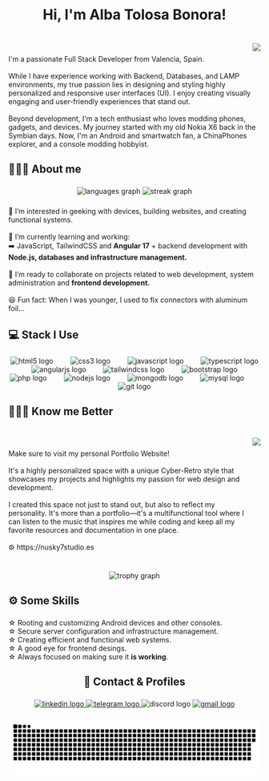 <h1 align="center">Hi, I'm <b>Alba Tolosa Bonora</b>!</h1>

###

<br clear="both">

<img align="right" height="99" src="https://media.tenor.com/qN1R94E7NVgAAAAj/welcome-images.gif"  />

###

<p align="left">I'm a passionate Full Stack Developer from Valencia, Spain.<br><br>While I have experience working with Backend, Databases, and LAMP environments, my true passion lies in designing and styling highly personalized and responsive user interfaces (UI). I enjoy creating visually engaging and user-friendly experiences that stand out.<br><br>Beyond development, I'm a tech enthusiast who loves modding phones, gadgets, and devices. My journey started with my old Nokia X6 back in the Symbian days. Now, I'm an Android and smartwatch fan, a ChinaPhones explorer, and a console modding hobbyist.</p>

###

<h2 align="left">👩🏼‍💻 About me</h2>

###

<div align="center">
  <img src="https://github-readme-stats.vercel.app/api/top-langs?username=Nusky7&locale=en&hide_title=false&layout=compact&card_width=320&langs_count=6&theme=radical&hide_border=true&order=2" height="150" alt="languages graph"  />
  <img src="https://streak-stats.demolab.com?user=Nusky7&locale=en&mode=daily&theme=radical&hide_border=true&border_radius=10&order=3" height="150" alt="streak graph"  />
</div>

###

<p align="left"><p align="left">👀 I’m interested in geeking with devices, building websites, and creating functional systems.<br><br>🌱 I’m currently learning and working:<br>➡️ JavaScript, TailwindCSS and <b>Angular 17</b> + backend development with <b>Node.js, databases and infrastructure management.</b><br><br>💞️ I’m ready to collaborate on projects related to web development, system administration and <b>frontend development.</b><br><br>😆 Fun fact: When I was younger, I used to fix connectors with aluminum foil...</p></p>

###

<h2 align="left">💻 Stack I Use</h2>

###

<div align="center">
  <img src="https://cdn.simpleicons.org/html5/E34F26" height="40" alt="html5 logo"  />
  <img width="26" />
  <img src="https://cdn.simpleicons.org/css3/1572B6" height="40" alt="css3 logo"  />
  <img width="26" />
  <img src="https://cdn.simpleicons.org/javascript/F7DF1E" height="40" alt="javascript logo"  />
  <img width="26" />
  <img src="https://cdn.simpleicons.org/typescript/3178C6" height="40" alt="typescript logo"  />
  <img width="26" />
  <img src="https://cdn.simpleicons.org/angular/DD0031" height="40" alt="angularjs logo"  />
  <img width="26" />
  <img src="https://cdn.simpleicons.org/tailwindcss/06B6D4" height="40" alt="tailwindcss logo"  />
  <img width="26" />
  <img src="https://cdn.simpleicons.org/bootstrap/7952B3" height="40" alt="bootstrap logo"  />
  <img width="26" />
  <img src="https://cdn.simpleicons.org/php/777BB4" height="40" alt="php logo"  />
  <img width="26" />
  <img src="https://cdn.simpleicons.org/nodedotjs/339933" height="40" alt="nodejs logo"  />
  <img width="26" />
  <img src="https://cdn.simpleicons.org/mongodb/47A248" height="40" alt="mongodb logo"  />
  <img width="26" />
  <img src="https://skillicons.dev/icons?i=mysql" height="40" alt="mysql logo"  />
  <img width="26" />
  <img src="https://cdn.simpleicons.org/git/F05032" height="40" alt="git logo"  />
</div>

###

<h2 align="left">🙋🏼‍♀️ Know me Better</h2>

###

<br clear="both">

<img align="right" height="210" src="https://nusky7studio.es/img/n7s.png"  />

###

<p align="left">Make sure to visit my personal Portfolio Website!<br><br>It's a highly personalized space with a unique Cyber-Retro style that showcases my projects and highlights my passion for web design and development.<br><br>I created this space not just to stand out, but also to reflect my personality. It's more than a portfolio—it's a multifunctional tool where I can listen to the music that inspires me while coding and keep all my favorite resources and documentation in one place.<br><br>⚙️ https://nusky7studio.es</p>

###

<br clear="both">

<div align="center">
  <img src="https://github-profile-trophy.vercel.app?username=Nusky7&theme=radical&column=3&row=1&margin-w=8&margin-h=8&no-bg=true&no-frame=true&order=4" height="150" alt="trophy graph"  />
</div>

###

<h2 align="left">⚙️ Some Skills</h2>

###

<p align="left">☆ Rooting and customizing Android devices and other consoles.<br>☆ Secure server configuration and infrastructure management.<br>☆ Creating efficient and functional web systems.<br>☆ A good eye for frontend desings.<br>☆ Always focused on making sure it <b>is working</b>.</p>

###

<h2 align="center">📨 Contact & Profiles</h2>

###

<div align="center">
  <a href="https://es.linkedin.com/in/alba-tolosa-bonora-792b7a291" target="_blank">
    <img src="https://img.shields.io/static/v1?message=LinkedIn&logo=linkedin&label=&color=0077B5&logoColor=white&labelColor=&style=for-the-badge" height="40" alt="linkedin logo"  />
  </a>
  <a href="https://t.me/Nusky_7" target="_blank">
    <img src="https://img.shields.io/static/v1?message=Telegram&logo=telegram&label=&color=2CA5E0&logoColor=white&labelColor=&style=for-the-badge" height="40" alt="telegram logo"  />
  </a>
  <img src="https://img.shields.io/static/v1?message=Discord&logo=discord&label=&color=7289DA&logoColor=white&labelColor=&style=for-the-badge" height="40" alt="discord logo"  />
  <a href="mailto:4lbawork@gmail.com" target="_blank">
    <img src="https://img.shields.io/static/v1?message=Gmail&logo=gmail&label=&color=D14836&logoColor=white&labelColor=&style=for-the-badge" height="40" alt="gmail logo"  />
  </a>
</div>

###

<img src="https://raw.githubusercontent.com/Nusky7/Nusky7/output/snake.svg" alt="Snake animation" />

###